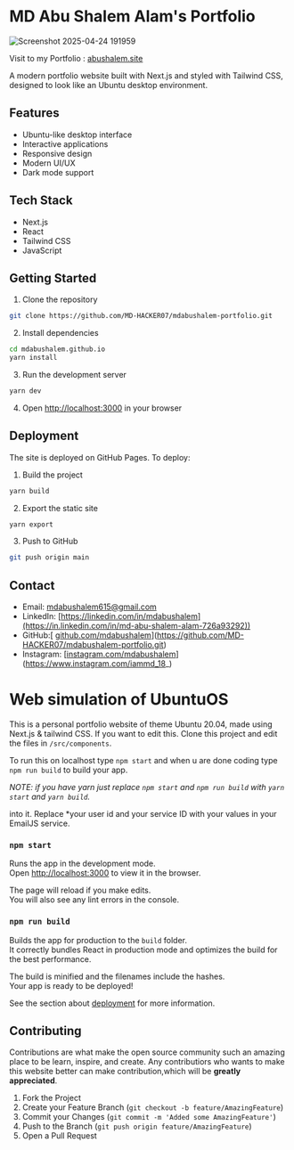 # MD Abu Shalem Alam's Portfolio
![Screenshot 2025-04-24 191959](https://github.com/user-attachments/assets/a6d05e21-6c94-4419-b19b-5ba3b020795d)


Visit to my Portfolio : [abushalem.site](https://abushalem.site/)

A modern portfolio website built with Next.js and styled with Tailwind CSS, designed to look like an Ubuntu desktop environment.

## Features

- Ubuntu-like desktop interface
- Interactive applications
- Responsive design
- Modern UI/UX
- Dark mode support

## Tech Stack

- Next.js
- React
- Tailwind CSS
- JavaScript

## Getting Started

1. Clone the repository
```bash
git clone https://github.com/MD-HACKER07/mdabushalem-portfolio.git
```

2. Install dependencies
```bash
cd mdabushalem.github.io
yarn install
```

3. Run the development server
```bash
yarn dev
```

4. Open [http://localhost:3000](http://localhost:3000) in your browser

## Deployment

The site is deployed on GitHub Pages. To deploy:

1. Build the project
```bash
yarn build
```

2. Export the static site
```bash
yarn export
```

3. Push to GitHub
```bash
git push origin main
```


## Contact

- Email: mdabushalem615@gmail.com
- LinkedIn: [https://linkedin.com/in/mdabushalem](https://in.linkedin.com/in/md-abu-shalem-alam-726a93292))
- GitHub:[ [github.com/mdabushalem](https://github.com/mdabushalem)](https://github.com/MD-HACKER07/mdabushalem-portfolio.git)
- Instagram: [[instagram.com/mdabushalem](https://instagram.com/mdabushalem)](https://www.instagram.com/iammd_18_)

# Web simulation of UbuntuOS

This is a personal portfolio website of theme Ubuntu 20.04, made using Next.js & tailwind CSS.
If you want to edit this. Clone this project and edit the files in `/src/components`.

To run this on localhost
type `npm start` and when u are done coding type `npm run build` to build your app.

_NOTE: if you have yarn just replace `npm start` and `npm run build` with `yarn start` and `yarn build`._




into it. Replace \*your user id and your service ID with your values in your EmailJS service.




### `npm start`

Runs the app in the development mode.\
Open [http://localhost:3000](http://localhost:3000) to view it in the browser.

The page will reload if you make edits.\
You will also see any lint errors in the console.

### `npm run build`

Builds the app for production to the `build` folder.\
It correctly bundles React in production mode and optimizes the build for the best performance.

The build is minified and the filenames include the hashes.\
Your app is ready to be deployed!

See the section about [deployment](https://facebook.github.io/create-react-app/docs/deployment) for more information.

## Contributing

Contributions are what make the open source community such an amazing place to be learn, inspire, and create. Any contributiors who wants to make this website better can make contribution,which will be **greatly appreciated**.

1. Fork the Project
2. Create your Feature Branch (`git checkout -b feature/AmazingFeature`)
3. Commit your Changes (`git commit -m 'Added some AmazingFeature'`)
4. Push to the Branch (`git push origin feature/AmazingFeature`)
5. Open a Pull Request
